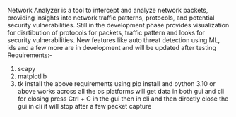 Network Analyzer is a tool to intercept and analyze network packets, providing insights into network traffic patterns, protocols, and potential security vulnerabilities.
Still in the development phase provides visualization for disrtibution of protocols for packets, traffic pattern and looks for security vulnerabilities.
New features like auto threat detection using ML, ids and a few more are in development and will be updated after testing
Requirements:-
1. scapy
2. matplotlib
3. tk
   install the above requirements using pip install and python 3.10 or above
   works across all the os platforms
   will get data in both gui and cli
   for closing press Ctrl + C in the gui then in cli and then directly close the gui in cli it will stop after a few packet capture
